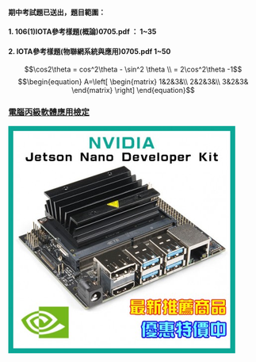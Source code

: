 #### 期中考試題已送出，題目範圍：
#### 1. 106(1)IOTA參考樣題(概論)0705.pdf ： 1~35
#### 2. IOTA參考樣題(物聯網系統與應用)0705.pdf 1~50
$$\cos2\theta = cos^2\theta - \sin^2 \theta \\ =  2\cos^2\theta -1$$
$$\begin{equation}
A=\left[
\begin{matrix}
1&2&3&\\
2&2&3&\\
3&2&3&
\end{matrix}
\right]
\end{equation}$$

### [電腦丙級軟體應用檢定](https://sites.google.com/a/pksh.ylc.edu.tw/zhuang-yi-jun/dian-nao-ruan-ti-ying-yong-bing-ji-jian-ding-ti-ku-zi-liao)
![Jetson Nano](nvidia-jetson-nano-developer-kit.jpg)
